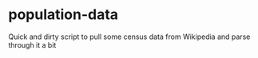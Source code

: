 # population-data
Quick and dirty script to pull some census data from Wikipedia and parse through it a bit

